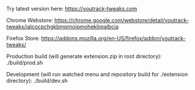 Try latest version here:
https://youtrack-tweaks.com

Chrome Webstore:
https://chrome.google.com/webstore/detail/youtrack-tweaks/ialcocpchgkbmpmoipmoheklimalbcia

Firefox Store:
https://addons.mozilla.org/en-US/firefox/addon/youtrack-tweaks/


Production build (will generate extension.zip in root directory):
./build/prod.sh

Development (will run watched menu and repository build for ./extension directory):
./build/dev.sh